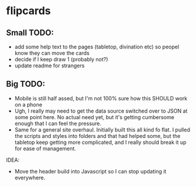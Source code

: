# flipcards

## Small TODO:

- add some help text to the pages (tabletop, divination etc) so peopel know they can move the cards
- decide if I keep draw 1 (probably not?)
- update readme for strangers

## Big TODO:

- Mobile is still half assed, but I'm not 100% sure how this SHOULD work on a phone
- Ugh, I really may need to get the data source switched over to JSON at some point here. No actual need yet, but it's getting cumbersome enough that I can feel the pressure.
- Same for a general site overhaul. Initially built this all kind fo flat. I pulled the scripts and styles into folders and that had helped some, but the tabletop keep getting more complicated, and I really should break it up for ease of management.

IDEA:

- Move the header build into Javascript so I can stop updating it everywhere.
